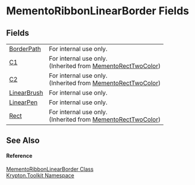 # MementoRibbonLinearBorder Fields




## Fields
<table>
<tr>
<td><a href="69acf2aa-5128-2d4d-becf-5aca8b57190f.md">BorderPath</a></td>
<td>For internal use only.</td></tr>
<tr>
<td><a href="54a68739-36c3-359d-50d9-62edfae5511b.md">C1</a></td>
<td>For internal use only.<br />(Inherited from <a href="06176e26-a515-98f8-dcf2-9eea1cdf808b.md">MementoRectTwoColor</a>)</td></tr>
<tr>
<td><a href="b9413bca-0d4d-9123-fc09-26ebea8d9584.md">C2</a></td>
<td>For internal use only.<br />(Inherited from <a href="06176e26-a515-98f8-dcf2-9eea1cdf808b.md">MementoRectTwoColor</a>)</td></tr>
<tr>
<td><a href="3c26abbe-c063-c3f0-90c0-b3040c604c92.md">LinearBrush</a></td>
<td>For internal use only.</td></tr>
<tr>
<td><a href="6665aebf-671d-ffeb-a32a-6ca603285b77.md">LinearPen</a></td>
<td>For internal use only.</td></tr>
<tr>
<td><a href="ddfa9d94-a85a-f639-1904-c975fa381fa3.md">Rect</a></td>
<td>For internal use only.<br />(Inherited from <a href="06176e26-a515-98f8-dcf2-9eea1cdf808b.md">MementoRectTwoColor</a>)</td></tr>
</table>

## See Also


#### Reference
<a href="e5103b02-6fb2-257f-7b4d-f5f4670489a2.md">MementoRibbonLinearBorder Class</a>  
<a href="79d2eac2-21f4-54ff-7552-b20c33c30600.md">Krypton.Toolkit Namespace</a>  
